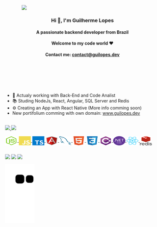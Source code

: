 <img align="right" width="450px" src="https://i.pinimg.com/originals/af/c5/cd/afc5cdc69c1408abff7a21c75ad53ba4.gif">
<div align="left">
 <br>
 <h3 align="center" top="100px">Hi 👋, I'm Guilherme Lopes</h3>
 <h4 align="center">A passionate backend developer from Brazil</h4>
 <h4 align="center"> Welcome to my code world ❤️</h4>
 <h4 align="center">Contact me: <a href = "mailto: contact@guilopes.dev"> contact@guilopes.dev</a></h4>
</div>
<br/><br/><br/><br/>

 ##

 - 🔭 Actualy working with Back-End and Code Analist
 - 📚 Studing NodeJs, React, Angular, SQL Server and Redis
 - ⚙️ Creating an App with React Native (More info comming soon)
 - New portifolium comming with own domain: www.guilopes.dev
<br/>
 <div>
  <a href="https://github.com/GuiLopes29">
  <img style="height: 180px; width: auto" src="https://github-readme-stats.vercel.app/api?username=GuiLopes29&show_icons=true&theme=algolia&include_all_commits=true&count_private=true"/>    
  <img src="https://github-readme-stats.vercel.app/api/top-langs/?username=GuiLopes29&layout=compact&langs_count=7&theme=algolia"/>
</div>
<div style="display: inline_block"><br>
  <img align="center" alt="Gui-NodeJS" height="30" width="40" src="https://raw.githubusercontent.com/devicons/devicon/master/icons/nodejs/nodejs-original.svg">
  <img align="center" alt="Gui-Js" height="30" width="40" src="https://raw.githubusercontent.com/devicons/devicon/master/icons/javascript/javascript-plain.svg">
  <img align="center" alt="Gui-Ts" height="30" width="40" src="https://raw.githubusercontent.com/devicons/devicon/master/icons/typescript/typescript-plain.svg">
  <img align="center" alt="Gui-Angular" height="30" width="40" src="https://raw.githubusercontent.com/devicons/devicon/master/icons/angularjs/angularjs-original.svg">
  <img align="center" alt="Gui-SQL" height="30" width="40" src="https://raw.githubusercontent.com/devicons/devicon/master/icons/mysql/mysql-original.svg">
  <img align="center" alt="Gui-HTML" height="30" width="40" src="https://raw.githubusercontent.com/devicons/devicon/master/icons/html5/html5-original.svg">
  <img align="center" alt="Gui-CSS" height="30" width="40" src="https://raw.githubusercontent.com/devicons/devicon/master/icons/css3/css3-original.svg">
  <img align="center" alt="Gui-Csharp" height="30" width="40" src="https://raw.githubusercontent.com/devicons/devicon/master/icons/csharp/csharp-original.svg">
  <img align="center" alt="Gui-.Net" height="30" width="40" src="https://raw.githubusercontent.com/devicons/devicon/master/icons/dotnetcore/dotnetcore-original.svg">
 <img align="center" alt="Gui-React" height="30" width="40" src="https://raw.githubusercontent.com/devicons/devicon/master/icons/react/react-original.svg">
 <img align="center" alt="Gui-Redis" height="30" width="40" src="https://raw.githubusercontent.com/devicons/devicon/master/icons/redis/redis-original-wordmark.svg">
  <!--<img align="right" alt="Gui-yoda" src="https://cdn.discordapp.com/attachments/795358919417397249/825430589581688872/hi.gif">-->
</div>
  
  ##
 
<div> 
  <a href="https://instagram.com/_lopes29_" target="_blank"><img src="https://img.shields.io/badge/-Instagram-%23E4405F?style=for-the-badge&logo=instagram&logoColor=white" target="_blank"></a>
  <a href = "mailto:guiplopes29@gmail.com"><img src="https://img.shields.io/badge/-Gmail-%23333?style=for-the-badge&logo=gmail&logoColor=white" target="_blank"></a>
  <a href="https://www.linkedin.com/in/glopes29" target="_blank"><img src="https://img.shields.io/badge/-LinkedIn-%230077B5?style=for-the-badge&logo=linkedin&logoColor=white" target="_blank"></a> 
 
  ![Snake animation](https://github.com/GuiLopes29/GuiLopes29/blob/output/github-contribution-grid-snake.svg)
 
</div>
